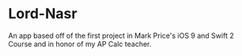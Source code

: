 # Lord-Nasr
An app based off of the first project in Mark Price's iOS 9 and Swift 2 Course and in honor of my AP Calc teacher.
